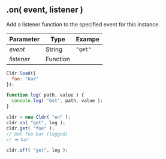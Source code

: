 ## .on( event, listener )

Add a listener function to the specified event for this instance.

| Parameter | Type | Exampe |
| --- | --- | --- |
| *event* | String | `"get"` |
| *listener* | Function | |

```javascript
Cldr.load({
  foo: "bar" 
});

function log( path, value ) {
  console.log( "Got", path, value );
}

cldr = new Cldr( "en" );
cldr.on( "get", log );
cldr.get( "foo" );
// Got foo bar (logged)
// ➡ bar

cldr.off( "get", log );
```
